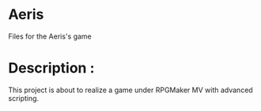 # Aeris
Files for the Aeris's game

# Description :
This project is about to realize a game under RPGMaker MV with advanced scripting.
